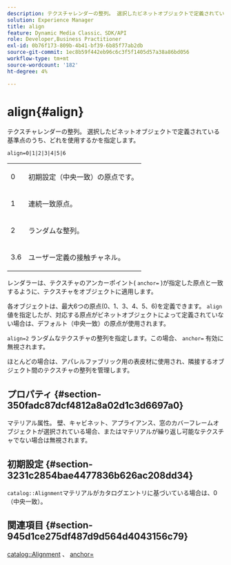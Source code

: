 ```yaml
---
description: テクスチャレンダーの整列。 選択したビネットオブジェクトで定義されている基準点のうち、どれを使用するかを指定します。
solution: Experience Manager
title: align
feature: Dynamic Media Classic、SDK/API
role: Developer,Business Practitioner
exl-id: 0b76f173-809b-4b41-bf39-6b85f77ab2db
source-git-commit: 1ec8b59f442eb96c6c3f5f1405d57a38a86bd056
workflow-type: tm+mt
source-wordcount: '182'
ht-degree: 4%

---
```


# align{#align}

テクスチャレンダーの整列。 選択したビネットオブジェクトで定義されている基準点のうち、どれを使用するかを指定します。

`align=0|1|2|3|4|5|6`

<table id="simpletable_D15233999E35488EB2F933BD72798E2F"> 
 <tr class="strow"> 
  <td class="stentry"> <p>0 </p></td> 
  <td class="stentry"> <p>初期設定（中央一致）の原点です。 </p></td> 
 </tr> 
 <tr class="strow"> 
  <td class="stentry"> <p>1 </p></td> 
  <td class="stentry"> <p>連続一致原点。 </p></td> 
 </tr> 
 <tr class="strow"> 
  <td class="stentry"> <p>2 </p></td> 
  <td class="stentry"> <p>ランダムな整列。 </p></td> 
 </tr> 
 <tr class="strow"> 
  <td class="stentry"> <p>3.6 </p></td> 
  <td class="stentry"> <p>ユーザー定義の接触チャネル。 </p></td> 
 </tr> 
</table>

レンダラーは、テクスチャのアンカーポイント( `anchor=` )が指定した原点と一致するように、テクスチャをオブジェクトに適用します。

各オブジェクトは、最大6つの原点(0、1、3、4、5、6)を定義できます。 `align`値を指定したが、対応する原点がビネットオブジェクトによって定義されていない場合は、デフォルト（中央一致）の原点が使用されます。

`align=2` ランダムなテクスチャの整列を指定します。この場合、 `anchor=` 有効に無視されます。

ほとんどの場合は、アパレルファブリック用の表皮材に使用され、隣接するオブジェクト間のテクスチャの整列を管理します。

## プロパティ {#section-350fadc87dcf4812a8a02d1c3d6697a0}

マテリアル属性。 壁、キャビネット、アプライアンス、窓のカバーフレームオブジェクトが選択されている場合、またはマテリアルが繰り返し可能なテクスチャでない場合は無視されます。

## 初期設定 {#section-3231c2854bae4477836b626ac208dd34}

`catalog::Alignment`マテリアルがカタログエントリに基づいている場合は、0（中央一致）。

## 関連項目 {#section-945d1ce275df487d9d564d4043156c79}

[catalog::Alignment](../../../../../ir-api/material-cat/image-rendering-api-ref/c-ir-material-catalog/c-ir-material-data-reference/r-ir-alignment.md#reference-e52152e8dc244d0aa13b40c615d0f399) 、 [anchor=](../../../../../ir-api/http-protocol/image-rendering-api-ref/c-ir-http-protocol-ref/c-ir-http-protocol-command-reference/r-ir-http-anchor.md#reference-d53923d785c9442997dc7f2199524c26)
